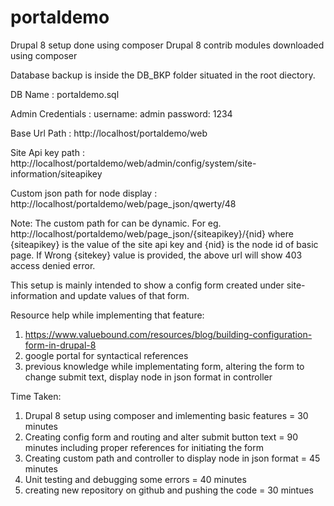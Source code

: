 # portaldemo
Drupal 8 setup done using composer
Drupal 8 contrib modules downloaded using composer

Database backup is inside the DB_BKP folder situated in the root diectory.

DB Name : portaldemo.sql

Admin Credentials : 
		username: admin
		password: 1234
		
Base Url Path : http://localhost/portaldemo/web

Site Api key path : http://localhost/portaldemo/web/admin/config/system/site-information/siteapikey

Custom json path for node display : http://localhost/portaldemo/web/page_json/qwerty/48

Note: The custom path for can be dynamic. For eg. http://localhost/portaldemo/web/page_json/{siteapikey}/{nid}
      where {siteapikey} is the value of the site api key and {nid} is the node id of basic page. If Wrong {sitekey} value is
	  provided, the above url will show 403 access denied error.
	
This setup is mainly intended to show a config form created under site-information and update values of that form.

Resource help while implementing that feature:
1. https://www.valuebound.com/resources/blog/building-configuration-form-in-drupal-8
2. google portal for syntactical references
3. previous knowledge while implementating form, altering the form to change submit text, display node in json format in controller

Time Taken:
1. Drupal 8 setup using composer and imlementing basic features = 30 minutes
2. Creating config form and routing and alter submit button text = 90 minutes including proper references for initiating the form
3. Creating custom path and controller to display node in json format = 45 minutes
4. Unit testing and debugging some errors = 40 minutes
5. creating new repository on github and pushing the code = 30 mintues
